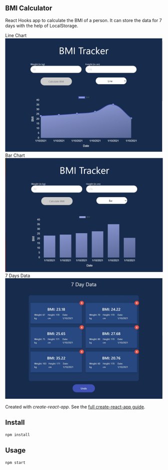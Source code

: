 ## BMI Calculator

React Hooks app to calculate the BMI of a person. It can store the data for 7 days with the help of LocalStorage.

<!-- ![](images/Bmi_old.jpg) -->
Line Chart
![](images/Bmi_1.JPG)
Bar Chart
![](images/Bmi_2.JPG)
7 Days Data
![](images/Bmi_3.JPG)

Created with _create-react-app_. See the [full create-react-app guide](https://github.com/facebook/create-react-app/blob/master/packages/cra-template/template/README.md).

## Install

`npm install`

## Usage

`npm start`
